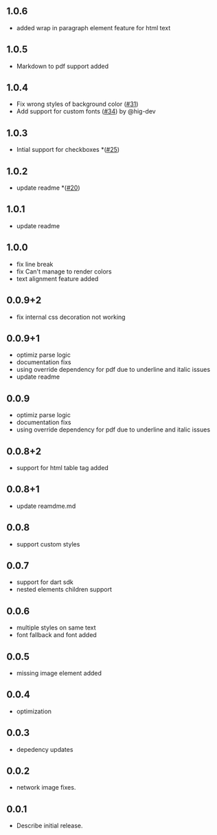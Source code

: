 ## 1.0.6
* added wrap in paragraph element feature for html text
## 1.0.5
* Markdown to pdf support added
## 1.0.4
* Fix wrong styles of background color ([#31](https://github.com/alihassan143/htmltopdfwidgets/issues/31))
* Add support for custom fonts ([#34](https://github.com/alihassan143/htmltopdfwidgets/pull/34)) by @hig-dev
## 1.0.3
* Intial support for checkboxes
*([#25](https://github.com/alihassan143/htmltopdfwidgets/issues/25))
## 1.0.2
* update readme
*([#20](https://github.com/alihassan143/htmltopdfwidgets/issues/20))
## 1.0.1
* update readme
## 1.0.0
*  fix line break
*  fix Can't manage to render colors    
*  text alignment feature added    


## 0.0.9+2
*  fix internal css decoration not working
## 0.0.9+1

*  optimiz parse logic
*  documentation fixs
*  using override dependency for pdf due to underline and italic issues 
*  update readme 
## 0.0.9

*  optimiz parse logic
*  documentation fixs
*  using override dependency for pdf due to underline and italic issues 

## 0.0.8+2

*  support for html table tag added
## 0.0.8+1

*  update reamdme.md
## 0.0.8

*  support custom styles

## 0.0.7

*  support for dart sdk
*  nested elements children support
## 0.0.6

*  multiple styles on same text
*  font fallback and font added 
## 0.0.5

*  missing image element added
## 0.0.4

*  optimization
## 0.0.3

*  depedency updates
## 0.0.2

*  network image fixes.
## 0.0.1

* Describe initial release.
